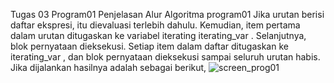 Tugas 03 Program01 
Penjelasan Alur Algoritma program01 Jika urutan berisi daftar ekspresi, itu dievaluasi terlebih dahulu. Kemudian, item pertama dalam urutan ditugaskan ke variabel iterating iterating_var . Selanjutnya, blok pernyataan dieksekusi. Setiap item dalam daftar ditugaskan ke iterating_var , dan blok pernyataan dieksekusi sampai seluruh urutan habis. Jika dijalankan hasilnya adalah sebagai berikut, ![screen_prog01](https://user-images.githubusercontent.com/47032718/53282444-58f4a580-376a-11e9-898a-23206fd2f321.jpg)

